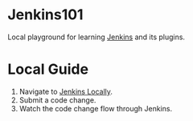 # Jenkins101
Local playground for learning [Jenkins](https://www.jenkins.io/) and its plugins.

# Local Guide
1. Navigate to [Jenkins Locally](http://localhost:8080/job/Jenkins101/).
2. Submit a code change.
3. Watch the code change flow through Jenkins.
